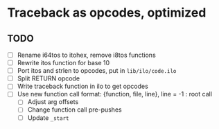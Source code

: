 # Traceback as opcodes, optimized

## TODO

- [ ] Rename i64tos to itohex, remove i8tos functions
- [ ] Rewrite itos function for base 10
- [ ] Port itos and strlen to opcodes, put in `lib/ilo/code.ilo`
- [ ] Split RETURN opcode
- [ ] Write traceback function in ilo to get opcodes
- [ ] Use new function call format: {function, file, line}, line = -1 : root call
  - [ ] Adjust arg offsets
  - [ ] Change function call pre-pushes
  - [ ] Update `_start`
